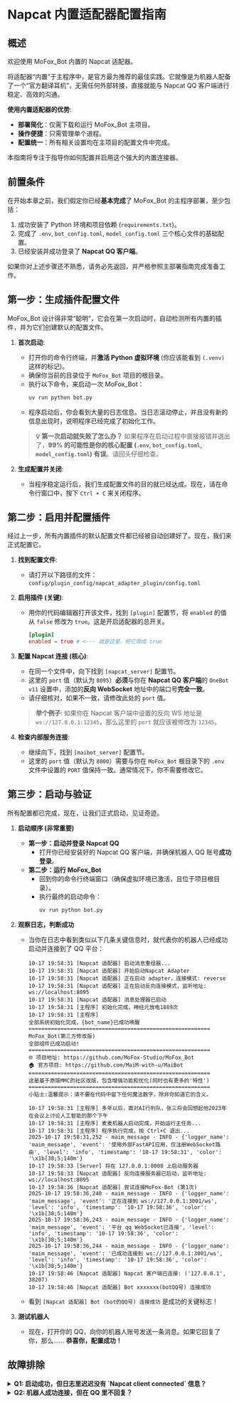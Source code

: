 # Napcat 内置适配器配置指南

## 概述

欢迎使用 MoFox_Bot 内置的 Napcat 适配器。

将适配器“内置”于主程序中，是官方最为推荐的最佳实践。它就像是为机器人配备了一个“官方翻译耳机”，无需任何外部转接，直接就能与 Napcat QQ 客户端进行稳定、高效的沟通。

**使用内置适配器的优势**:

*   **部署简化**：仅需下载和运行 MoFox_Bot 主项目。
*   **操作便捷**：只需管理单个进程。
*   **配置统一**：所有相关设置均在主项目的配置文件中完成。

本指南将专注于指导你如何配置并启用这个强大的内置连接器。

## 前置条件

在开始本章之前，我们假定你已经**基本完成**了 MoFox_Bot 的主程序部署，至少包括：

1.  成功安装了 Python 环境和项目依赖 (`requirements.txt`)。
2.  完成了 `.env`, `bot_config.toml`, `model_config.toml` 三个核心文件的基础配置。
3.  已经安装并成功登录了 **Napcat QQ 客户端**。

如果你对上述步骤还不熟悉，请务必先返回，并严格参照主部署指南完成准备工作。

## 第一步：生成插件配置文件

MoFox_Bot 设计得非常“聪明”，它会在第一次启动时，自动检测所有内置的插件，并为它们创建默认的配置文件。

1.  **首次启动**:
    *   打开你的命令行终端，并**激活 Python 虚拟环境** (你应该能看到 `(.venv)` 这样的标记)。
    *   确保你当前的目录位于 `MoFox_Bot` 项目的根目录。
    *   执行以下命令，来启动一次 MoFox_Bot：
        ```bash
        uv run python bot.py
        ```
    *   程序启动后，你会看到大量的日志信息。当日志滚动停止，并且没有新的信息出现时，说明程序已经完成了初始化工作。

    > **💡 第一次启动就失败了怎么办？**
    > 如果程序在启动过程中直接报错并退出了，**99% 的可能性是你的核心配置 (`.env`, `bot_config.toml`, `model_config.toml`) 有误**。请回头仔细检查。

2.  **生成配置并关闭**:
    *   当程序稳定运行后，我们生成配置文件的目的就已经达成。现在，请在命令行窗口中，按下 `Ctrl + C` 来关闭程序。

## 第二步：启用并配置插件

经过上一步，所有内置插件的默认配置文件都已经被自动创建好了。现在，我们来正式配置它。

1.  **找到配置文件**:
    *   请打开以下路径的文件：
    `config/plugin_config/napcat_adapter_plugin/config.toml`

2.  **启用插件 (关键)**:
    *   用你的代码编辑器打开该文件，找到 `[plugin]` 配置节，将 `enabled` 的值从 `false` 修改为 `true`。这是开启适配器的总开关。
        ```toml
        [plugin]
        enabled = true # <--- 就是这里，把它改成 true
        ```

3.  **配置 Napcat 连接 (核心)**:
    *   在同一个文件中，向下找到 `[napcat_server]` 配置节。
    *   这里的 `port` 值（默认为 `8095`）**必须**与你在 **Napcat QQ 客户端**的 `OneBot v11` 设置中，添加的**反向 WebSocket** 地址中的端口号**完全一致**。
    *   请仔细核对，如果不一致，请修改此处的 `port` 值。

    > **举个例子**:
    > 如果你在 Napcat 客户端中设置的反向 WS 地址是 `ws://127.0.0.1:12345`，那么这里的 `port` 就应该被修改为 `12345`。

4.  **检查内部服务连接**:
    *   继续向下，找到 `[maibot_server]` 配置节。
    *   这里的 `port` 值（默认为 `8000`）需要与你在 `MoFox_Bot` 根目录下的 `.env` 文件中设置的 `PORT` 值保持一致。通常情况下，你不需要修改它。

## 第三步：启动与验证

所有配置都已完成，现在，让我们正式启动，见证奇迹。

1.  **启动顺序 (非常重要)**
    *   **第一步：启动并登录 Napcat QQ**
        *   打开你已经安装好的 Napcat QQ 客户端，并确保机器人 QQ 账号**成功登录**。
    *   **第二步：运行 MoFox_Bot**
        *   回到你的命令行终端窗口（确保虚拟环境已激活，且位于项目根目录）。
        *   执行最终的启动命令：
            ```bash
            uv run python bot.py
            ```

2.  **观察日志，判断成功**
    *   当你在日志中看到类似以下几条关键信息时，就代表你的机器人已经成功启动并连接到了 QQ 平台：
        ```log
        10-17 19:58:31 [Napcat 适配器] 启动消息重组器...
        10-17 19:58:31 [Napcat 适配器] 开始启动Napcat Adapter
        10-17 19:58:31 [Napcat 适配器] 正在启动 adapter，连接模式: reverse
        10-17 19:58:31 [Napcat 适配器] 正在启动反向连接模式，监听地址: ws://localhost:8095
        10-17 19:58:31 [Napcat 适配器] 消息处理器已启动
        10-17 19:58:31 [主程序] 初始化完成，神经元放电1889次
        10-17 19:58:31 [主程序]
        全部系统初始化完成，{bot_name}已成功唤醒
        =========================================================
        MoFox_Bot(第三方修改版)
        全部组件已成功启动!
        =========================================================
        🌐 项目地址: https://github.com/MoFox-Studio/MoFox_Bot
        🏠 官方项目: https://github.com/MaiM-with-u/MaiBot
        =========================================================
        这是基于原版MMC的社区改版，包含增强功能和优化(同时也有更多的'特性')
        =========================================================
        小贴士:温馨提示：请不要在代码中留下任何魔法数字，除非你知道它的含义。

        10-17 19:58:31 [主程序] 多年以后，面对AI行刑队，张三将会回想起他2023年在会议上讨论人工智能的那个下午
        10-17 19:58:31 [主程序] 麦麦机器人启动完成，开始运行主任务...
        10-17 19:58:31 [主程序] 程序执行完成，按 Ctrl+C 退出...
        2025-10-17 19:58:31,252 - maim_message - INFO - {'logger_name': 'maim_message', 'event': '使用外部FastAPI应用，仅注册WebSocket路由', 'level': 'info', 'timestamp': '10-17 19:58:31', 'color': '\x1b[38;5;140m'}
        10-17 19:58:33 [Server] 将在 127.0.0.1:8000 上启动服务器
        10-17 19:58:33 [Napcat 适配器] 反向连接服务器已启动，监听地址: ws://localhost:8095
        10-17 19:58:36 [Napcat 适配器] 尝试连接MoFox-Bot (第1次)
        2025-10-17 19:58:36,240 - maim_message - INFO - {'logger_name': 'maim_message', 'event': '正在连接到 ws://127.0.0.1:3001/ws', 'level': 'info', 'timestamp': '10-17 19:58:36', 'color': '\x1b[38;5;140m'}
        2025-10-17 19:58:36,243 - maim_message - INFO - {'logger_name': 'maim_message', 'event': '平台 qq WebSocket已连接', 'level': 'info', 'timestamp': '10-17 19:58:36', 'color': '\x1b[38;5;140m'}
        2025-10-17 19:58:36,244 - maim_message - INFO - {'logger_name': 'maim_message', 'event': '已成功连接到 ws://127.0.0.1:3001/ws', 'level': 'info', 'timestamp': '10-17 19:58:36', 'color': '\x1b[38;5;140m'}
        10-17 19:58:46 [Napcat 适配器] Napcat 客户端已连接: ('127.0.0.1', 38207)
        10-17 19:58:46 [Napcat 适配器] Bot xxxxxxx(botQQ号) 连接成功
        ```
    *   看到 `[Napcat 适配器] Bot (bot的QQ号) 连接成功` 是成功的关键标志！

3.  **测试机器人**
    *   现在，打开你的 QQ，向你的机器人账号发送一条消息。如果它回复了你，那么…… **恭喜你，配置成功！**

## 故障排除

<details>
<summary><b>Q1: 启动成功，但日志里迟迟没有 `Napcat client connected` 信息？</b></summary>

这通常意味着 MoFox_Bot 和 Napcat QQ 客户端之间的“神经”没有接上。请按以下步骤排查：

1.  **检查 Napcat QQ**: 确保 Napcat QQ 客户端本身已成功登录并处于在线状态。
2.  **检查端口号**: 这是最常见的原因。请再次核对 `config/plugin_config/napcat_adapter_plugin/config.toml` 文件中 `[napcat_server]` 下的 `port` 值，是否与你 Napcat QQ 客户端里设置的**反向 WebSocket 端口**完全一致。
3.  **检查防火墙**: 确保防火墙或安全组没有阻止相应的端口。
4.  **检查 IP 地址**: 确保 `config.toml` 中的 `host` (`localhost`) 和 Napcat 中的 IP (`127.0.0.1`) 是匹配的。

</details>

<details>
<summary><b>Q2: 机器人成功连接，但在 QQ 里不回复？</b></summary>

这通常是配置问题或napcat服务问题。

1.  **检查 Napcat QQ**: 确保 Napcat QQ 客户端本身已成功登录并处于在线状态,以及有没有连接上内置的适配器。
2.  **检查白名单**: 检查 `config/plugin_config/napcat_adapter_plugin/config.toml` 文件中 `[features]` 部分的 `group_list` 和 `private_list`。如果你开启了白名单，请确保你测试的群聊或私聊已经被加了进去。
3.  **查看日志**: 观察机器人后台的命令行窗口。当你给机器人发消息时，看看日志是否刷新，是否有 `ERROR` 级别的红色错误信息。

</details>